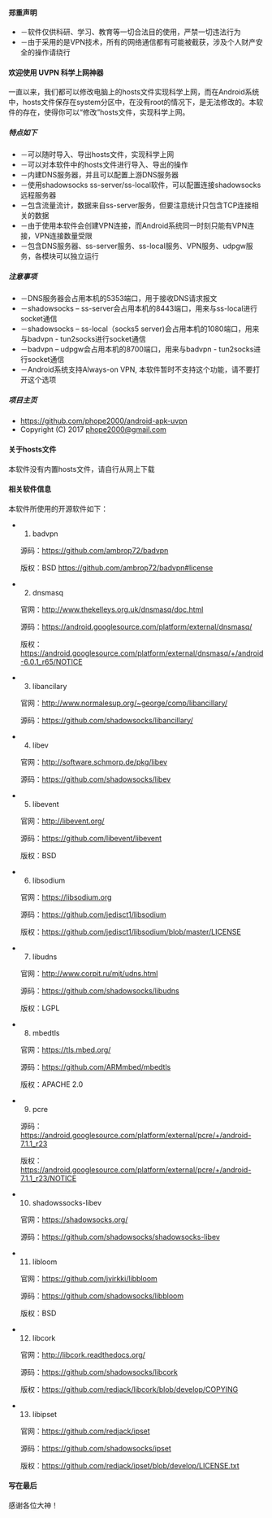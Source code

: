 #### 郑重声明 ####

*	－软件仅供科研、学习、教育等一切合法目的使用，严禁一切违法行为
*	－由于采用的是VPN技术，所有的网络通信都有可能被截获，涉及个人财产安全的操作请绕行

#### 欢迎使用 UVPN 科学上网神器 ####

一直以来，我们都可以修改电脑上的hosts文件实现科学上网，而在Android系统中，hosts文件保存在system分区中，在没有root的情况下，是无法修改的。本软件的存在，使得你可以“修改”hosts文件，实现科学上网。

##### 特点如下 #####

*	－可以随时导入、导出hosts文件，实现科学上网
*	－可以对本软件中的hosts文件进行导入、导出的操作
*	－内建DNS服务器，并且可以配置上游DNS服务器
*	－使用shadowsocks ss-server/ss-local软件，可以配置连接shadowsocks远程服务器
*	－包含流量流计，数据来自ss-server服务，但要注意统计只包含TCP连接相关的数据
*	－由于使用本软件会创建VPN连接，而Android系统同一时刻只能有VPN连接，VPN连接数量受限
*	－包含DNS服务器、ss-server服务、ss-local服务、VPN服务、udpgw服务，各模块可以独立运行

##### 注意事项 #####

*	－DNS服务器会占用本机的5353端口，用于接收DNS请求报文
*	－shadowsocks – ss-server会占用本机的8443端口，用来与ss-local进行socket通信
*	－shadowsocks – ss-local（socks5 server)会占用本机的1080端口，用来与badvpn - tun2socks进行socket通信
*	－badvpn – udpgw会占用本机的8700端口，用来与badvpn - tun2socks进行socket通信
*	－Android系统支持Always-on VPN, 本软件暂时不支持这个功能，请不要打开这个选项

##### 项目主页 #####

*	https://github.com/phope2000/android-apk-uvpn
*	Copyright (C) 2017 phope2000@gmail.com

#### 关于hosts文件 ####

本软件没有内置hosts文件，请自行从网上下载

#### 相关软件信息 ####

本软件所使用的开源软件如下：

*	1. badvpn

	源码：https://github.com/ambrop72/badvpn

	版权：BSD https://github.com/ambrop72/badvpn#license

*	2. dnsmasq

	官网：http://www.thekelleys.org.uk/dnsmasq/doc.html

	源码：https://android.googlesource.com/platform/external/dnsmasq/

	版权：https://android.googlesource.com/platform/external/dnsmasq/+/android-6.0.1_r65/NOTICE

*	3. libancilary

	官网：http://www.normalesup.org/~george/comp/libancillary/

	源码：https://github.com/shadowsocks/libancillary/

*	4. libev

	官网：http://software.schmorp.de/pkg/libev

	源码：https://github.com/shadowsocks/libev

*	5. libevent

	官网：http://libevent.org/

	源码：https://github.com/libevent/libevent

	版权：BSD

*	6. libsodium

	官网：https://libsodium.org

	源码：https://github.com/jedisct1/libsodium

	版权：https://github.com/jedisct1/libsodium/blob/master/LICENSE

*	7. libudns

	官网：http://www.corpit.ru/mjt/udns.html

	源码：https://github.com/shadowsocks/libudns

	版权：LGPL

*	8. mbedtls

	官网：https://tls.mbed.org/

	源码：https://github.com/ARMmbed/mbedtls

	版权：APACHE 2.0

*	9. pcre

	源码：https://android.googlesource.com/platform/external/pcre/+/android-7.1.1_r23

	版权：https://android.googlesource.com/platform/external/pcre/+/android-7.1.1_r23/NOTICE

*	10. shadowssocks-libev

	官网：https://shadowsocks.org/

	源码：https://github.com/shadowsocks/shadowsocks-libev

*	11. libloom

	官网：https://github.com/jvirkki/libbloom

	源码：https://github.com/shadowsocks/libbloom

	版权：BSD

*	12. libcork

	官网：http://libcork.readthedocs.org/

	源码：https://github.com/shadowsocks/libcork

	版权：https://github.com/redjack/libcork/blob/develop/COPYING

*	13. libipset

	官网：https://github.com/redjack/ipset

	源码：https://github.com/shadowsocks/ipset

	版权：https://github.com/redjack/ipset/blob/develop/LICENSE.txt

#### 写在最后 ####

感谢各位大神！
